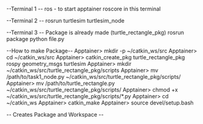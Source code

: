 
--Terminal 1 --
ros - to start apptainer
roscore in this terminal

--Terminal 2 --
rosrun turtlesim turtlesim_node

--Terminal 3 --
Package is already made (turtle_rectangle_pkg)
rosrun package python file.py


--How to make Package--
Apptainer> mkdir -p ~/catkin_ws/src
Apptainer> cd ~/catkin_ws/src
Apptainer> catkin_create_pkg turtle_rectangle_pkg rospy geometry_msgs turtlesim
Apptainer> mkdir ~/catkin_ws/src/turtle_rectangle_pkg/scripts
Apptainer> mv /path/to/task1_node.py ~/catkin_ws/src/turtle_rectangle_pkg/scripts/
Apptainer> mv /path/to/turtle_rectangle.py ~/catkin_ws/src/turtle_rectangle_pkg/scripts/
Apptainer> chmod +x ~/catkin_ws/src/turtle_rectangle_pkg/scripts/*.py
Apptainer> cd ~/catkin_ws
Apptainer> catkin_make
Apptainer> source devel/setup.bash

-- Creates Package and Workspace --
